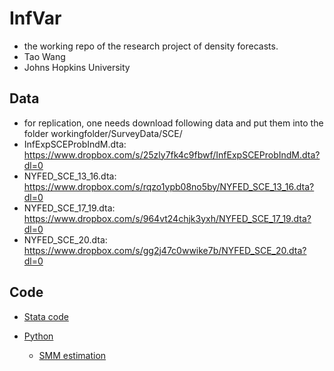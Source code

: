 # InfVar
- the working repo of the research project of density forecasts.
- Tao Wang
- Johns Hopkins University 

## Data 

- for replication, one needs download following data and put them into the folder workingfolder/SurveyData/SCE/
- InfExpSCEProbIndM.dta: https://www.dropbox.com/s/25zly7fk4c9fbwf/InfExpSCEProbIndM.dta?dl=0 
- NYFED_SCE_13_16.dta: https://www.dropbox.com/s/rqzo1ypb08no5by/NYFED_SCE_13_16.dta?dl=0 
- NYFED_SCE_17_19.dta: https://www.dropbox.com/s/964vt24chjk3yxh/NYFED_SCE_17_19.dta?dl=0 
- NYFED_SCE_20.dta: https://www.dropbox.com/s/gg2j47c0wwike7b/NYFED_SCE_20.dta?dl=0 

## Code

- [Stata code](/workingfolder/DoFile)

- [Python](/workingfolder/python)
  - [SMM estimation](/workingfolder/python/DoSMMEst-newDENI.ipynb)

